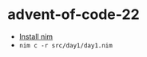 # advent-of-code-22

- [Install nim](https://nim-lang.org/install.html)
- `nim c -r src/day1/day1.nim`